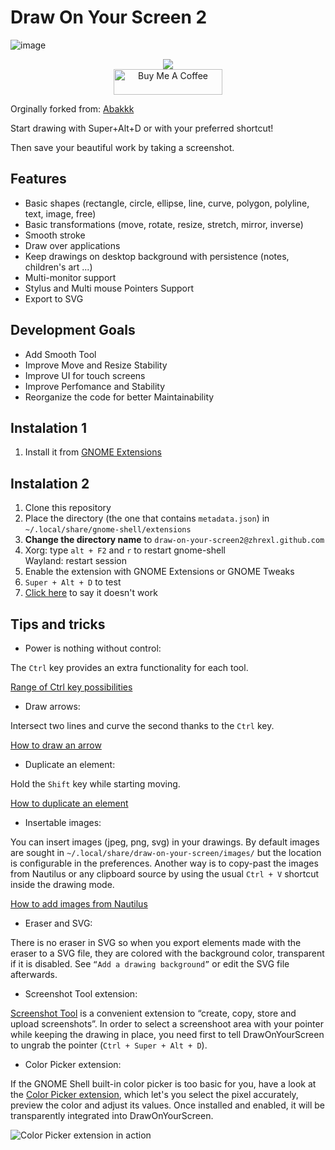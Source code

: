 # Draw On Your Screen 2

![image](https://user-images.githubusercontent.com/51864789/202538664-799678ae-6cd5-46e6-9907-75deeb4bf16b.png)

<p align="center">
  <a href="https://extensions.gnome.org/extension/4937/draw-on-you-screen-2/"><img src="https://img.shields.io/badge/Download-extensions.gnome.org-CB74D9.svg?logo=gnome&logoColor=lightgrey&labelColor=303030" /></a></br>
  <a href="https://www.buymeacoffee.com/zhrexl" target="_blank"><img src="https://cdn.buymeacoffee.com/buttons/default-orange.png" alt="Buy Me A Coffee" height="41" width="174"></a>
</p>

Orginally forked from: [Abakkk](https://codeberg.org/som/DrawOnYourScreen)

Start drawing with Super+Alt+D or with your preferred shortcut!

Then save your beautiful work by taking a screenshot.

## Features

* Basic shapes (rectangle, circle, ellipse, line, curve, polygon, polyline, text, image, free)
* Basic transformations (move, rotate, resize, stretch, mirror, inverse)
* Smooth stroke
* Draw over applications
* Keep drawings on desktop background with persistence (notes, children's art ...)
* Multi-monitor support
* Stylus and Multi mouse Pointers Support
* Export to SVG

## Development Goals

* Add Smooth Tool
* Improve Move and Resize Stability
* Improve UI for touch screens
* Improve Perfomance and Stability
* Reorganize the code for better Maintainability

## Instalation 1

1. Install it from [GNOME Extensions](https://extensions.gnome.org/extension/4937/draw-on-you-screen-2/)

## Instalation 2

1. Clone this repository
2. Place the directory (the one that contains `metadata.json`) in `~/.local/share/gnome-shell/extensions`
3. **Change the directory name** to `draw-on-your-screen2@zhrexl.github.com`
4. Xorg: type `alt + F2` and `r` to restart gnome-shell  
   Wayland: restart session
5. Enable the extension with GNOME Extensions or GNOME Tweaks
6. `Super + Alt + D` to test
7. [Click here](https://github.com/zhrexl/DrawOnYourScreen2/issues) to say it doesn't work

## Tips and tricks

* Power is nothing without control:

 The `Ctrl` key provides an extra functionality for each tool.

 [Range of Ctrl key possibilities](https://codeberg.org/som/DrawOnYourScreen/src/branch/media/ctrl.webm)

* Draw arrows:

 Intersect two lines and curve the second thanks to the `Ctrl` key.

 [How to draw an arrow](https://codeberg.org/som/DrawOnYourScreen/src/branch/media/arrow.webm)

* Duplicate an element:

 Hold the `Shift` key while starting moving.
 
 [How to duplicate an element](https://codeberg.org/som/DrawOnYourScreen/src/branch/media/duplicate.webm)

* Insertable images:

 You can insert images (jpeg, png, svg) in your drawings. By default images are sought in `~/.local/share/draw-on-your-screen/images/` but the location is configurable in the preferences. Another way is to copy-past the images from Nautilus or any clipboard source by using the usual `Ctrl + V` shortcut inside the drawing mode.
 
 [How to add images from Nautilus](https://codeberg.org/som/DrawOnYourScreen/src/branch/media/ctrl-plus-v.webm)

* Eraser and SVG:

 There is no eraser in SVG so when you export elements made with the eraser to a SVG file, they are colored with the background color, transparent if it is disabled. See `“Add a drawing background”` or edit the SVG file afterwards.

* Screenshot Tool extension:

 [Screenshot Tool](https://extensions.gnome.org/extension/1112/screenshot-tool/) is a convenient extension to “create, copy, store and upload screenshots”. In order to select a screenshoot area with your pointer while keeping the drawing in place, you need first to tell DrawOnYourScreen to ungrab the pointer (`Ctrl + Super + Alt + D`).

* Color Picker extension:

 If the GNOME Shell built-in color picker is too basic for you, have a look at the [Color Picker extension](https://extensions.gnome.org/extension/3396/color-picker), which let's you select the pixel accurately, preview the color and adjust its values. Once installed and enabled, it will be transparently integrated into DrawOnYourScreen.

 ![Color Picker extension in action](https://codeberg.org/som/DrawOnYourScreen/raw/branch/media/color-picker-extension.jpg)

